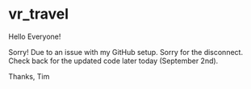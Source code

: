 # vr_travel
Hello Everyone! 

Sorry! Due to an issue with my GitHub setup. Sorry for the disconnect. Check back for the updated code later today (September 2nd). 

Thanks,
Tim
